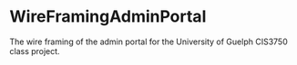 # WireFramingAdminPortal
The wire framing of the admin portal for the University of Guelph CIS3750 class project.
